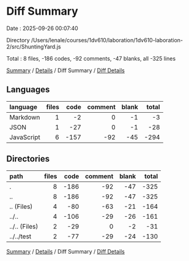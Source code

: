 # Diff Summary

Date : 2025-09-26 00:07:40

Directory /Users/lenale/courses/1dv610/laboration/1dv610-laboration-2/src/ShuntingYard.js

Total : 8 files,  -186 codes, -92 comments, -47 blanks, all -325 lines

[Summary](results.md) / [Details](details.md) / Diff Summary / [Diff Details](diff-details.md)

## Languages
| language | files | code | comment | blank | total |
| :--- | ---: | ---: | ---: | ---: | ---: |
| Markdown | 1 | -2 | 0 | -1 | -3 |
| JSON | 1 | -27 | 0 | -1 | -28 |
| JavaScript | 6 | -157 | -92 | -45 | -294 |

## Directories
| path | files | code | comment | blank | total |
| :--- | ---: | ---: | ---: | ---: | ---: |
| . | 8 | -186 | -92 | -47 | -325 |
| .. | 8 | -186 | -92 | -47 | -325 |
| .. (Files) | 4 | -80 | -63 | -21 | -164 |
| ../.. | 4 | -106 | -29 | -26 | -161 |
| ../.. (Files) | 2 | -29 | 0 | -2 | -31 |
| ../../test | 2 | -77 | -29 | -24 | -130 |

[Summary](results.md) / [Details](details.md) / Diff Summary / [Diff Details](diff-details.md)